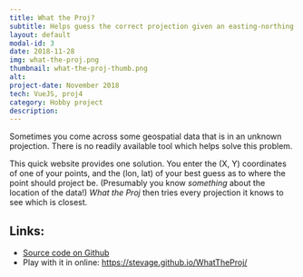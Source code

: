 ```yaml
---
title: What the Proj?
subtitle: Helps guess the correct projection given an easting-northing pair and an approximate lat-lon.
layout: default
modal-id: 3
date: 2018-11-28
img: what-the-proj.png
thumbnail: what-the-proj-thumb.png
alt: 
project-date: November 2018
tech: VueJS, proj4
category: Hobby project
description: 
---
```

Sometimes you come across some geospatial data that is in an unknown projection. There is no readily available tool which helps solve this problem.

This quick website provides one solution. You enter the (X, Y) coordinates of one of your points, and the (lon, lat) of your best guess as to where the point should project be. (Presumably you know *something* about the location of the data!) *What the Proj* then tries every projection it knows to see which is closest.

## Links: 

* [Source code on Github](https://github.com/stevage/whattheproj)
* Play with it in online: https://stevage.github.io/WhatTheProj/
